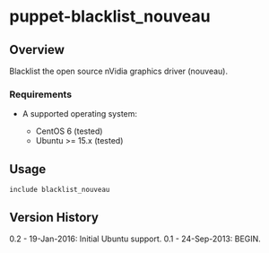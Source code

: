 # puppet-blacklist_nouveau

## Overview 

Blacklist the open source nVidia graphics driver (nouveau).


### Requirements

* A supported operating system:

  * CentOS 6 (tested)
  * Ubuntu >= 15.x (tested)

## Usage

```
include blacklist_nouveau
```

## Version History

0.2 - 19-Jan-2016: Initial Ubuntu support.
0.1 - 24-Sep-2013: BEGIN.

